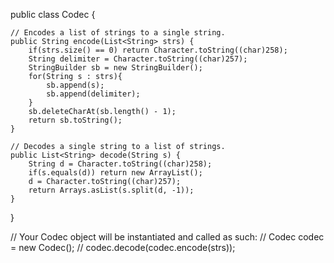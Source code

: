 public class Codec {

    // Encodes a list of strings to a single string.
    public String encode(List<String> strs) {
        if(strs.size() == 0) return Character.toString((char)258);
        String delimiter = Character.toString((char)257);
        StringBuilder sb = new StringBuilder();
        for(String s : strs){
            sb.append(s);
            sb.append(delimiter);
        }
        sb.deleteCharAt(sb.length() - 1);
        return sb.toString();
    }

    // Decodes a single string to a list of strings.
    public List<String> decode(String s) {
        String d = Character.toString((char)258);
        if(s.equals(d)) return new ArrayList();
        d = Character.toString((char)257);   
        return Arrays.asList(s.split(d, -1));
    }
}

// Your Codec object will be instantiated and called as such:
// Codec codec = new Codec();
// codec.decode(codec.encode(strs));